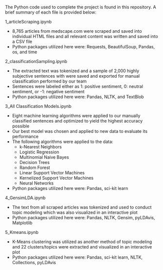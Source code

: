 The Python code used to complete the project is found in this repository. A brief summary of each file is provided below:

1_articleScraping.ipynb
  - 8,765 articles from medscape.com were scraped and saved into individual HTML files and all relevant content was written and saved into a CSV file
  - Python packages utilized here were: Requests, BeautifulSoup, Pandas, os, and time

2_classificationSampling.ipynb
  - The extracted text was tokenized and a sample of 2,000 highly subjective sentences with were saved and exported for manual classification performed by our team
  - Sentences were labeled either as 1: positive sentiment, 0: neutral sentiment, or -1: negative sentiment
  - Python packages utilized here were: Pandas, NLTK, and TextBlob

3_All Classification Models.ipynb
  - Eight machine learning algorithms were applied to our manually classified sentences and optimized to yield the highest accuracy possible
  - Our best model was chosen and applied to new data to evaluate its performance
  - The following algorithms were applied to the data:
    - k-Nearest Neighbors
    - Logistic Regression
    - Multinomial Naive Bayes
    - Decision Trees
    - Random Forest
    - Linear Support Vector Machines
    - Kernelized Support Vector Machines
    - Neural Networks
  - Python packages utilized here were: Pandas, sci-kit learn

4_GensimLDA.ipynb
  - The text from all scraped articles was tokenized and used to conduct topic modeling which was also visualized in an interactive plot
  - Python packages utilized here were: Pandas, NLTK, Gensim, pyLDAvis, Matplotlib

5_Kmeans.ipynb
  - K-Means clustering was utilized as another method of topic modeling and 22 clusters/topics were extracted and visualized in an interactive plot
  - Python packages utilized here were: Pandas, sci-kit learn, NLTK, Collections, pyLDAvis
